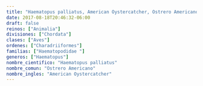 ```yaml
---
title: "Haematopus palliatus, American Oystercatcher, Ostrero Americano"
date: 2017-08-18T20:46:32-06:00
draft: false
reinos: ["Animalia"]
divisiones: ["Chordata"]
clases: ["Aves"]
ordenes: ["Charadriiformes"]
familias: ["Haematopodidae "]
generos: ["Haematopus"]
nombre_cientifico: "Haematopus palliatus"
nombre_comun: "Ostrero Americano"
nombre_ingles: "American Oystercatcher"
---
```

